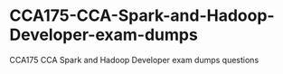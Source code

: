 # CCA175-CCA-Spark-and-Hadoop-Developer-exam-dumps
CCA175 CCA Spark and Hadoop Developer exam dumps questions
